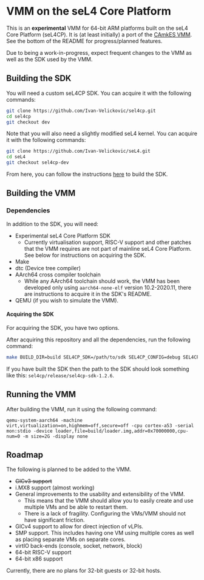 # VMM on the seL4 Core Platform

This is an **experimental** VMM for 64-bit ARM platforms built on the seL4 Core Platform (seL4CP). It is (at least initially) a port of the [CAmkES VMM](https://github.com/sel4/camkes-vm-examples). See the bottom of the README for progress/planned features.

Due to being a work-in-progress, expect frequent changes to the VMM as well as the SDK used by the VMM.

## Building the SDK

You will need a custom seL4CP SDK. You can acquire it with the following commands:
```sh
git clone https://github.com/Ivan-Velickovic/sel4cp.git
cd sel4cp
git checkout dev
```

Note that you will also need a slightly modified seL4 kernel. You can acquire it with the following commands:
```sh
git clone https://github.com/Ivan-Velickovic/seL4.git
cd seL4
git checkout sel4cp-dev
```

From here, you can follow the instructions [here](https://github.com/BreakawayConsulting/sel4cp) to build the SDK.

## Building the VMM

### Dependencies

In addition to the SDK, you will need:

* Experimental seL4 Core Platform SDK
    * Currently virtualisation support, RISC-V support and other patches that
      the VMM requires are not part of mainline seL4 Core Platform. See below
      for instructions on acquiring the SDK.
* Make
* dtc (Device tree compiler)
* AArch64 cross compiler toolchain
    * While any AArch64 toolchain should work, the VMM has been developed only using `aarch64-none-elf` version 10.2-2020.11, there are instructions to acquire it in the SDK's README.
* QEMU (if you wish to simulate the VMM).

#### Acquiring the SDK

For acquiring the SDK, you have two options.

After acquiring this repository and all the dependencies, run the following command:
```sh
make BUILD_DIR=build SEL4CP_SDK=/path/to/sdk SEL4CP_CONFIG=debug SEL4CP_BOARD=qemu_arm_virt
```

If you have built the SDK then the path to the SDK should look something like this: `sel4cp/release/sel4cp-sdk-1.2.6`.

## Running the VMM

After building the VMM, run it using the following command:
```
qemu-system-aarch64 -machine virt,virtualization=on,highmem=off,secure=off -cpu cortex-a53 -serial mon:stdio -device loader,file=build/loader.img,addr=0x70000000,cpu-num=0 -m size=2G -display none
```

## Roadmap

The following is planned to be added to the VMM.

* ~~GICv3 support~~
* i.MX8 support (almost working)
* General improvements to the usability and extensibility of the VMM.
    * This means that the VMM should allow you to easily create and use multiple VMs and be able to restart them.
    * There is a lack of fragility. Configuring the VMs/VMM should not have significant friction.
* GICv4 support to allow for direct injection of vLPIs.
* SMP support. This includes having one VM using multiple cores
  as well as placing separate VMs on separate cores.
* virtIO back-ends (console, socket, network, block)
* 64-bit RISC-V support
* 64-bit x86 support

Currently, there are no plans for 32-bit guests or 32-bit hosts.

